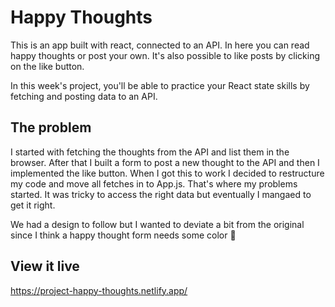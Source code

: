 # Happy Thoughts
This is an app built with react, connected to an API. In here you can read happy thoughts or post your own. It's also possible to like posts by clicking on the like button.



In this week's project, you'll be able to practice your React state skills by fetching and posting data to an API.

## The problem
I started with fetching the thoughts from the API and list them in the browser. After that I built a form to post a new thought to the API and then I implemented the like button.
When I got this to work I decided to restructure my code and move all fetches in to App.js. That's where my problems started. It was tricky to access the right data but eventually I mangaed to get it right.

We had a design to follow but I wanted to deviate a bit from the original since I think a happy thought form needs some color 🌈

## View it live
https://project-happy-thoughts.netlify.app/
